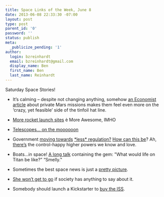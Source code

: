 ```yaml
---
title: Space Links of the Week, June 8
date: 2013-06-08 22:33:30 -07:00
layout: post
type: post
parent_id: '0'
password: ''
status: publish
meta:
  _publicize_pending: '1'
author:
  login: bzreinhardt
  email: bzreinhardt@gmail.com
  display_name: Ben
  first_name: Ben
  last_name: Reinhardt
---
```


<p>Saturday Space Stories!</p>
<ul>
<li>It’s calming – despite not changing anything, somehow <a href="http://www.economist.com/news/science-and-technology/21578637-mars-has-always-been-shangri-la-space-buffs-two-new-private-missions-show" target="_blank">an Economist article</a> about private Mars missions makes them feel even more on the ‘crazy, yet feasible’ side of the tinfoil hat line.</li>
</ul>
<ul>
<li><a href="http://www.brownsvilleherald.com/news/local/article_4cec8772-c4e2-11e2-9933-0019bb30f31a.html" target="_blank">More rocket launch sites</a> è More Awesome, IMHO</li>
</ul>
<ul>
<li><a href="http://iloa.org/media/ILOA-MoonExpressMediaRelease_(130528).pdf" target="_blank">Telescopes... on the moooooon</a></li>
</ul>
<ul>
<li>Government <a href="http://www.spacepolitics.com/2013/05/25/draft-export-control-lists-released/">moving towards</a> <a href="">*less* regulation?</a> <a href="http://www.youtube.com/watch?feature=player_detailpage&amp;v=B8-eiBqri0U">How can this be</a>? Ah, <a href="http://www.thespacereview.com/article/2305/1">there’s</a> the control-happy higher powers we know and love.</li>
</ul>
<ul>
<li>Boats…in space! <a href="http://www.youtube.com/watch?v=n7ylyK1ycmg">A long talk</a> containing the gem: "What would life on Titan be like?” “Smelly."</li>
</ul>
<ul>
<li>Sometimes the best space news is just a <a href="http://apod.nasa.gov/apod/ap130607.html">pretty picture</a>.</li>
</ul>
<ul>
<li><a href="http://www.spacepolicyonline.com/news/tereshkova-ready-for-one-way-trip-to-mars">She won’t get to go</a> if society has anything to say about it.</li>
</ul>
<ul>
<li>Somebody should launch a Kickstarter to <a href="http://www.americaspace.com/?p=36568">buy the ISS</a>.</li>
</ul>
